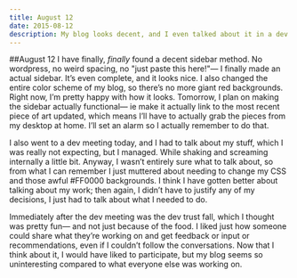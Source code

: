 ```yaml
---
title: August 12
date: 2015-08-12
description: My blog looks decent, and I even talked about it in a dev meeting.  Scary.
---
```


##August 12
I have finally, <em>finally</em> found a decent sidebar method. No wordpress, no weird spacing, no "just paste this here!"— I finally made an actual sidebar.  It’s even complete, and it looks nice.  I also changed the entire color scheme of my blog, so there’s no more giant red backgrounds.  Right now, I’m pretty happy with how it looks.  Tomorrow, I plan on making the sidebar actually functional— ie make it actually link to the most recent piece of art updated, which means I’ll have to actually grab the pieces from my desktop at home.  I’ll set an alarm so I actually remember to do that.

I also went to a dev meeting today, and I had to talk about my stuff, which I was really not expecting, but I managed.  While shaking and screaming internally a little bit.  Anyway, I wasn’t entirely sure what to talk about, so from what I  can remember I  just muttered about needing to change my CSS and those awful #FF0000 backgrounds.  I think I have gotten better about talking about my work; then again, I didn’t have to justify any of my decisions, I just had to talk about what I needed to do.

Immediately after the dev meeting was the dev trust fall, which I thought was pretty fun— and not just because of the food.  I liked just how someone could share what they’re working on and get feedback or input or recommendations, even if I couldn’t follow the conversations.  Now that I  think about it, I would have liked to participate, but my blog seems so uninteresting compared to what everyone else was working on.